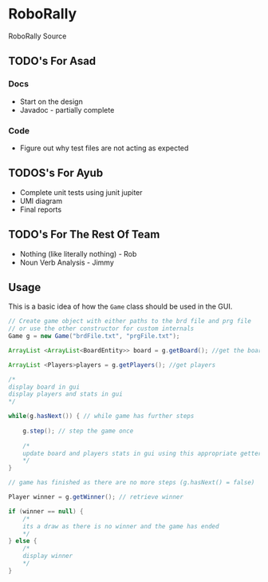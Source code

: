 # RoboRally
RoboRally Source
## TODO's For Asad
### Docs
 - Start on the design
 - Javadoc - partially complete
### Code
 - Figure out why test files are not acting as expected
 
 ## TODOS's For Ayub
 - Complete unit tests using junit jupiter
 - UMl diagram
 - Final reports
 
## TODO's For The Rest Of Team
 - Nothing (like literally nothing) - Rob
 - Noun Verb Analysis - Jimmy

## Usage 
This is a basic idea of how the ```Game``` class should be used in the GUI.
```java
// Create game object with either paths to the brd file and prg file
// or use the other constructor for custom internals
Game g = new Game("brdFile.txt", "prgFile.txt");

ArrayList <ArrayList<BoardEntity>> board = g.getBoard(); //get the board

ArrayList <Players>players = g.getPlayers(); //get players

/*
display board in gui
display players and stats in gui
*/

while(g.hasNext()) { // while game has further steps
    
    g.step(); // step the game once
    
    /*
    update board and players stats in gui using this appropriate getters
    */
}

// game has finished as there are no more steps (g.hasNext() = false)

Player winner = g.getWinner(); // retrieve winner

if (winner == null) {
    /*
    its a draw as there is no winner and the game has ended
    */
} else {
    /*
    display winner
    */
}
```
  

		
